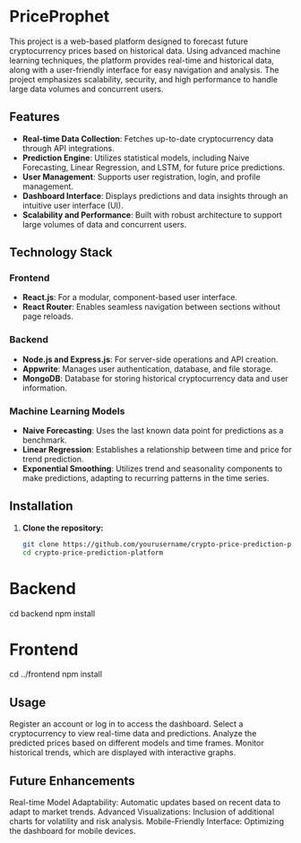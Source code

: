# PriceProphet
This project is a web-based platform designed to forecast future cryptocurrency prices based on historical data. Using advanced machine learning techniques, the platform provides real-time and historical data, along with a user-friendly interface for easy navigation and analysis. The project emphasizes scalability, security, and high performance to handle large data volumes and concurrent users.

## Features

- **Real-time Data Collection**: Fetches up-to-date cryptocurrency data through API integrations.
- **Prediction Engine**: Utilizes statistical models, including Naive Forecasting, Linear Regression, and LSTM, for future price predictions.
- **User Management**: Supports user registration, login, and profile management.
- **Dashboard Interface**: Displays predictions and data insights through an intuitive user interface (UI).
- **Scalability and Performance**: Built with robust architecture to support large volumes of data and concurrent users.

## Technology Stack

### Frontend
- **React.js**: For a modular, component-based user interface.
- **React Router**: Enables seamless navigation between sections without page reloads.

### Backend
- **Node.js and Express.js**: For server-side operations and API creation.
- **Appwrite**: Manages user authentication, database, and file storage.
- **MongoDB**: Database for storing historical cryptocurrency data and user information.

### Machine Learning Models
- **Naive Forecasting**: Uses the last known data point for predictions as a benchmark.
- **Linear Regression**: Establishes a relationship between time and price for trend prediction.
- **Exponential Smoothing**: Utilizes trend and seasonality components to make predictions, adapting to recurring patterns in the time series.

## Installation

1. **Clone the repository:**
   ```bash
   git clone https://github.com/yourusername/crypto-price-prediction-platform.git
   cd crypto-price-prediction-platform
# Backend
cd backend
npm install

# Frontend
cd ../frontend
npm install


## Usage
Register an account or log in to access the dashboard.
Select a cryptocurrency to view real-time data and predictions.
Analyze the predicted prices based on different models and time frames.
Monitor historical trends, which are displayed with interactive graphs.
## Future Enhancements
Real-time Model Adaptability: Automatic updates based on recent data to adapt to market trends.
Advanced Visualizations: Inclusion of additional charts for volatility and risk analysis.
Mobile-Friendly Interface: Optimizing the dashboard for mobile devices.
